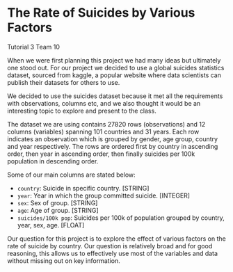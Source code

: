 The Rate of Suicides by Various Factors
================
Tutorial 3 Team 10

When we were first planning this project we had many ideas but
ultimately one stood out. For our project we decided to use a global
suicides statistics dataset, sourced from kaggle, a popular website
where data scientists can publish their datasets for others to use.

We decided to use the suicides dataset because it met all the
requirements with observations, columns etc, and we also thought it
would be an interesting topic to explore and present to the class.

The dataset we are using contains 27820 rows (observations) and 12
columns (variables) spanning 101 countries and 31 years. Each row
indicates an observation which is grouped by gender, age group, country
and year respectively. The rows are ordered first by country in
ascending order, then year in ascending order, then finally suicides per
100k population in descending order.

Some of our main columns are stated below:

  - `country`: Suicide in specific country. \[STRING\]
  - `year`: Year in which the group committed suicide. \[INTEGER\]
  - `sex`: Sex of group. \[STRING\]
  - `age`: Age of group. \[STRING\]
  - `suicides/100k pop`: Suicides per 100k of population grouped by
    country, year, sex, age. \[FLOAT\]

Our question for this project is to explore the effect of various
factors on the rate of suicide by country. Our question is relatively
broad and for good reasoning, this allows us to effectively use most of
the variables and data without missing out on key information.
